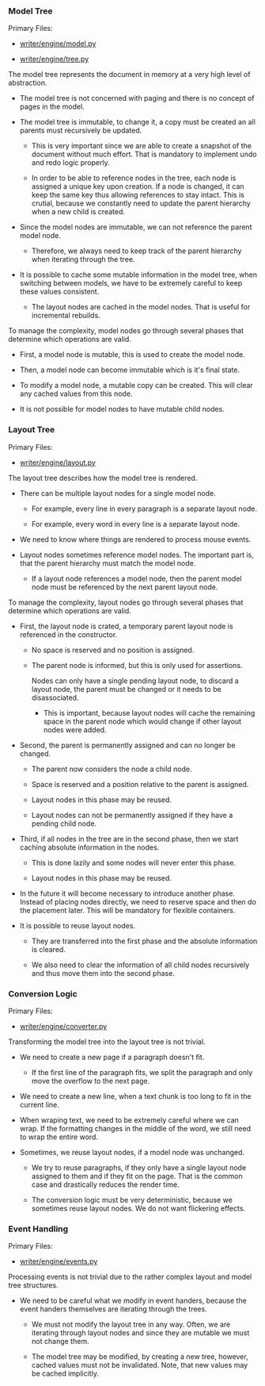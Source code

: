 ### Model Tree

Primary Files:

-   [writer/engine/model.py](writer/engine/model.py)

-   [writer/engine/tree.py](writer/engine/tree.py)

The model tree represents the document in memory at a very high level of abstraction.

-   The model tree is not concerned with paging and there is no concept of pages in the model.

-   The model tree is immutable, to change it, a copy must be created an all parents must recursively be updated.

    -   This is very important since we are able to create a snapshot of the document without much effort.
        That is mandatory to implement undo and redo logic properly.

    -   In order to be able to reference nodes in the tree, each node is assigned a unique key upon creation.
        If a node is changed, it can keep the same key thus allowing references to stay intact.
        This is crutial, because we constantly need to update the parent hierarchy when a new child is created.

-   Since the model nodes are immutable, we can not reference the parent model node.

    -   Therefore, we always need to keep track of the parent hierarchy when iterating through the tree.

-   It is possible to cache some mutable information in the model tree, when switching between models, we have to be
    extremely careful to keep these values consistent.

    -   The layout nodes are cached in the model nodes.
        That is useful for incremental rebuilds.

To manage the complexity, model nodes go through several phases that determine which operations are valid.

-   First, a model node is mutable, this is used to create the model node.

-   Then, a model node can become immutable which is it's final state.

-   To modify a model node, a mutable copy can be created.
    This will clear any cached values from this node.

-   It is not possible for model nodes to have mutable child nodes.

### Layout Tree

Primary Files:

-   [writer/engine/layout.py](writer/engine/layout.py)

The layout tree describes how the model tree is rendered.

-   There can be multiple layout nodes for a single model node.

    -   For example, every line in every paragraph is a separate layout node.

    -   For example, every word in every line is a separate layout node.

-   We need to know where things are rendered to process mouse events.

-   Layout nodes sometimes reference model nodes.
    The important part is, that the parent hierarchy must match the model node.

    -   If a layout node references a model node, then the parent model node must be referenced by the next parent layout node.

To manage the complexity, layout nodes go through several phases that determine which operations are valid.

-   First, the layout node is crated, a temporary parent layout node is referenced in the constructor.

    -   No space is reserved and no position is assigned.

    -   The parent node is informed, but this is only used for assertions.

        Nodes can only have a single pending layout node, to discard a layout node, the parent must be changed or it needs to be
        disassociated.

        -   This is important, because layout nodes will cache the remaining space in the parent node which would change if other
            layout nodes were added.

-   Second, the parent is permanently assigned and can no longer be changed.

    -   The parent now considers the node a child node.

    -   Space is reserved and a position relative to the parent is assigned.

    -   Layout nodes in this phase may be reused.

    -   Layout nodes can not be permanently assigned if they have a pending child node.

-   Third, if all nodes in the tree are in the second phase, then we start caching absolute information in the nodes.

    -   This is done lazily and some nodes will never enter this phase.

    -   Layout nodes in this phase may be reused.

-   In the future it will become necessary to introduce another phase.
    Instead of placing nodes directly, we need to reserve space and then do the placement later.
    This will be mandatory for flexible containers.

-   It is possible to reuse layout nodes.

    -   They are transferred into the first phase and the absolute information is cleared.

    -   We also need to clear the information of all child nodes recursively and thus move them into the second phase.

### Conversion Logic

Primary Files:

-   [writer/engine/converter.py](writer/engine/converter.py)

Transforming the model tree into the layout tree is not trivial.

-   We need to create a new page if a paragraph doesn't fit.

    -   If the first line of the paragraph fits, we split the paragraph and only move
        the overflow to the next page.

-   We need to create a new line, when a text chunk is too long to fit in the current line.

-   When wraping text, we need to be extremely careful where we can wrap.
    If the formatting changes in the middle of the word, we still need to wrap the entire word.

-   Sometimes, we reuse layout nodes, if a model node was unchanged.

    -   We try to reuse paragraphs, if they only have a single layout node assigned to them and if they fit on the page.
        That is the common case and drastically reduces the render time.

    -   The conversion logic must be very deterministic, because we sometimes reuse layout nodes.
        We do not want flickering effects.

### Event Handling

Primary Files:

-   [writer/engine/events.py](writer/engine/events.py)

Processing events is not trivial due to the rather complex layout and model tree structures.

-   We need to be careful what we modify in event handers, because the event handers themselves are iterating through the trees.

    -   We must not modify the layout tree in any way.
        Often, we are iterating through layout nodes and since they are mutable we must not change them.

    -   The model tree may be modified, by creating a new tree, however, cached values must not be invalidated.
        Note, that new values may be cached implicitly.
